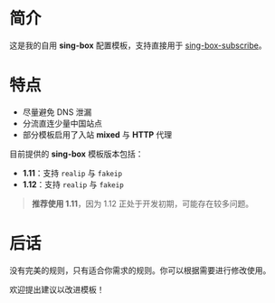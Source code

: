 # 简介

这是我的自用 **sing-box** 配置模板，支持直接用于 [sing-box-subscribe](https://github.com/Toperlock/sing-box-subscribe)。

# 特点

- 尽量避免 DNS 泄漏
- 分流直连少量中国站点
- 部分模板启用了入站 **mixed** 与 **HTTP** 代理

目前提供的 **sing-box** 模板版本包括：
- **1.11**：支持 `realip` 与 `fakeip`
- **1.12**：支持 `realip` 与 `fakeip`  

>**推荐使用 1.11**，因为 1.12 正处于开发初期，可能存在较多问题。

# 后话

没有完美的规则，只有适合你需求的规则。你可以根据需要进行修改使用。

欢迎提出建议以改进模板！
